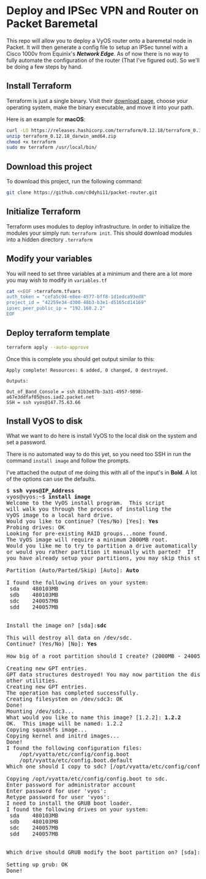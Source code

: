 # Deploy and IPSec VPN and Router on Packet Baremetal
This repo will allow you to deploy a VyOS router onto a baremetal node in Packet. It will then generate a config file to setup an IPSec tunnel with a Cisco 1000v from Equinix's ***Network Edge***. As of now there is no way to fully automate the configuration of the router (That I've figured out). So we'll be doing a few steps by hand.
## Install Terraform 
Terraform is just a single binary.  Visit their [download page](https://www.terraform.io/downloads.html), choose your operating system, make the binary executable, and move it into your path. 
 
Here is an example for **macOS**: 
```bash 
curl -LO https://releases.hashicorp.com/terraform/0.12.18/terraform_0.12.18_darwin_amd64.zip 
unzip terraform_0.12.18_darwin_amd64.zip 
chmod +x terraform 
sudo mv terraform /usr/local/bin/ 
``` 
 
## Download this project
To download this project, run the following command:

```bash
git clone https://github.com/c0dyhi11/packet-router.git
```

## Initialize Terraform 
Terraform uses modules to deploy infrastructure. In order to initialize the modules your simply run: `terraform init`. This should download modules into a hidden directory `.terraform` 
 
## Modify your variables 
You will need to set three variables at a minimum and there are a lot more you may wish to modify in `variables.tf`
```bash 
cat <<EOF >terraform.tfvars 
auth_token = "cefa5c94-e8ee-4577-bff8-1d1edca93ed8" 
project_id = "42259e34-d300-48b3-b3e1-d5165cd14169" 
ipsec_peer_public_ip = "192.168.2.2"
EOF 
``` 
## Deploy terraform template
```bash
terraform apply --auto-approve
```
Once this is complete you should get output similar to this:
```
Apply complete! Resources: 6 added, 0 changed, 0 destroyed.

Outputs:

Out_of_Band_Console = ssh 81b3e87b-3a31-4957-9898-a67e3ddfaf05@sos.iad2.packet.net
SSH = ssh vyos@147.75.63.66
```

## Install VyOS to disk
What we want to do here is install VyOS to the local disk on the system and set a password.

There is no automated way to do this yet, so you need too SSH in run the command `install image` and follow the prompts.

I've attached the output of me doing this with all of the input's in **Bold**. A lot of the options can use the defaults.
<pre>
$ <b>ssh vyos@IP_Address</b>
vyos@vyos:~$ <b>install image</b>
Welcome to the VyOS install program.  This script
will walk you through the process of installing the
VyOS image to a local hard drive.
Would you like to continue? (Yes/No) [Yes]: <b>Yes</b>
Probing drives: OK
Looking for pre-existing RAID groups...none found.
The VyOS image will require a minimum 2000MB root.
Would you like me to try to partition a drive automatically
or would you rather partition it manually with parted?  If
you have already setup your partitions, you may skip this step

Partition (Auto/Parted/Skip) [Auto]: <b>Auto</b>

I found the following drives on your system:
 sda	480103MB
 sdb	480103MB
 sdc	240057MB
 sdd	240057MB


Install the image on? [sda]:<b>sdc</b>

This will destroy all data on /dev/sdc.
Continue? (Yes/No) [No]: <b>Yes</b>

How big of a root partition should I create? (2000MB - 240057MB) [240057]MB: <b>240057MB</b>

Creating new GPT entries.
GPT data structures destroyed! You may now partition the disk using fdisk or
other utilities.
Creating new GPT entries.
The operation has completed successfully.
Creating filesystem on /dev/sdc3: OK
Done!
Mounting /dev/sdc3...
What would you like to name this image? [1.2.2]: <b>1.2.2</b>
OK.  This image will be named: 1.2.2
Copying squashfs image...
Copying kernel and initrd images...
Done!
I found the following configuration files:
    /opt/vyatta/etc/config/config.boot
    /opt/vyatta/etc/config.boot.default
Which one should I copy to sdc? [/opt/vyatta/etc/config/config.boot]: <b>/opt/vyatta/etc/config/config.boot</b>

Copying /opt/vyatta/etc/config/config.boot to sdc.
Enter password for administrator account
Enter password for user 'vyos':
Retype password for user 'vyos':
I need to install the GRUB boot loader.
I found the following drives on your system:
 sda	480103MB
 sdb	480103MB
 sdc	240057MB
 sdd	240057MB


Which drive should GRUB modify the boot partition on? [sda]:<b>sdc</b>

Setting up grub: OK
Done!
</pre>
